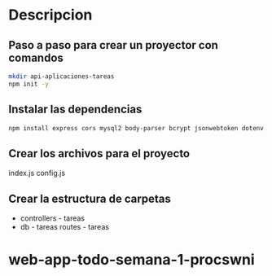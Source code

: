 # Descripcion 
## Paso a paso para crear un proyector con comandos 
``` bash
mkdir api-aplicaciones-tareas 
npm init -y
```
## Instalar las dependencias 
``` bash
npm install express cors mysql2 body-parser bcrypt jsonwebtoken dotenv

```
## Crear los archivos para el proyecto 

index.js
config.js

## Crear la estructura de carpetas 
- controllers 
            - tareas 
 - db 
         - tareas 
routes
       - tareas 
                           

# web-app-todo-semana-1-procswni
